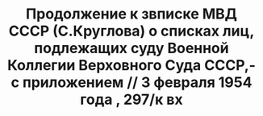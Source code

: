 ---
title: Продолжение к звписке МВД СССР (С.Круглова) о списках лиц, подлежащих суду
  Военной Коллегии Верховного Суда СССР,- с приложением // 3 февраля 1954 года , 297/к
  вх
description: РГАСПИ, ф.17, т.2, оп.171, дело 410, лист -3
images:
- /disk/pictures/v02/17-171-410_op_4.jpg
- /disk/pictures/v02/17-171-410_op_3.jpg
- /disk/pictures/v02/17-171-410_op_2.jpg
- /disk/pictures/v02/17-171-410_op_1.jpg
---